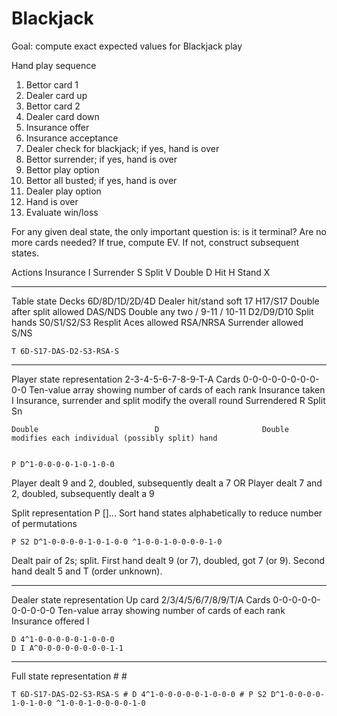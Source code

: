 # Blackjack
Goal: compute exact expected values for Blackjack play

Hand play sequence

1. Bettor card 1
2. Dealer card up
3. Bettor card 2
4. Dealer card down
5. Insurance offer
6. Insurance acceptance
7. Dealer check for blackjack; if yes, hand is over
8. Bettor surrender; if yes, hand is over
9. Bettor play option
10. Bettor all busted; if yes, hand is over
11. Dealer play option
12. Hand is over
13. Evaluate win/loss

For any given deal state, the only important question is: is it terminal?
Are no more cards needed?
If true, compute EV.
If not, construct subsequent states.

Actions
    Insurance   I
    Surrender   S
    Split       V
    Double      D
    Hit         H
    Stand       X


------------------------------------------------------------------------------------------------------------------------
Table state
    Decks                           6D/8D/1D/2D/4D
    Dealer hit/stand soft 17        H17/S17
    Double after split allowed      DAS/NDS
    Double any two / 9-11 / 10-11   D2/D9/D10
    Split hands                     S0/S1/S2/S3
    Resplit Aces allowed            RSA/NRSA
    Surrender allowed               S/NS

    T 6D-S17-DAS-D2-S3-RSA-S


------------------------------------------------------------------------------------------------------------------------
Player state representation
                                    2-3-4-5-6-7-8-9-T-A
    Cards                           0-0-0-0-0-0-0-0-0-0     Ten-value array showing number of cards of each rank
    Insurance taken                 I                       Insurance, surrender and split modify the overall round
    Surrendered                     R
    Split                           Sn

    Double                          D                       Double modifies each individual (possibly split) hand


    P D^1-0-0-0-0-1-0-1-0-0

Player dealt 9 and 2, doubled, subsequently dealt a 7
OR
Player dealt 7 and 2, doubled, subsequently dealt a 9

Split representation
    P <hand-1-state> [<hand-2-state>]...
    Sort hand states alphabetically to reduce number of permutations

    P S2 D^1-0-0-0-0-1-0-1-0-0 ^1-0-0-1-0-0-0-0-1-0

Dealt pair of 2s; split. First hand dealt 9 (or 7), doubled, got 7 (or 9). Second hand dealt 5 and T (order unknown).


------------------------------------------------------------------------------------------------------------------------
Dealer state representation
    Up card                         2/3/4/5/6/7/8/9/T/A
    Cards                           0-0-0-0-0-0-0-0-0-0     Ten-value array showing number of cards of each rank
    Insurance offered               I

    D 4^1-0-0-0-0-0-1-0-0-0
    D I A^0-0-0-0-0-0-0-0-1-1


------------------------------------------------------------------------------------------------------------------------
Full state representation
    <table state> # <dealer state> # <player state>

    T 6D-S17-DAS-D2-S3-RSA-S # D 4^1-0-0-0-0-0-1-0-0-0 # P S2 D^1-0-0-0-0-1-0-1-0-0 ^1-0-0-1-0-0-0-0-1-0

